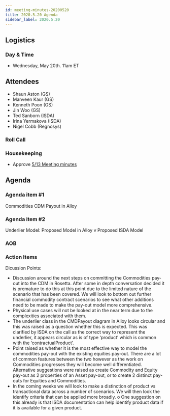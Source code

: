 ```yaml
---
id: meeting-minutes-20200520
title: 2020.5.20 Agenda
sidebar_label: 2020.5.20
---
```


## Logistics
### Day & Time
* Wednesday, May 20th. 11am ET

## Attendees
* Shaun Aston (GS)
* Manveen Kaur (GS)
* Kenneth Poon (GS)
* Jin Woo (GS)
* Ted Sanborn (ISDA)
* Irina Yermakova (ISDA)
* Nigel Cobb (Regnosys)

### Roll Call

### Housekeeping
* Approve [5/13 Meeting minutes](https://github.com/finos/alloy/blob/master/meeting-minutes/commodities-ref-data-wg/2020.5.13-commod-wg-meeting.md) 

## Agenda

### Agenda item #1
Commodities CDM Payout in Alloy

### Agenda item #2
Underlier Model: Proposed Model in Alloy v Proposed ISDA Model

### AOB

### Action Items

Dicussion Points:

*	Discussion around the next steps on committing the Commodities pay-out into the CDM in Rosetta. After some in depth conversation decided it is premature to do this at this point due to the limited nature of the scenario that has been covered. We will look to bottom out further financial commodity contract scenarios to see what other additions need to be made to make the pay-out model more comprehensive. 
*	Physical use cases will not be looked at in the near term due to the complexities associated with them.
*	The underlier class in the CMDPayout diagram in Alloy looks circular and this was raised as a question whether this is expected. This was clarified by ISDA on the call as the correct way to represent the underlier, it appears circular as is of type ‘product’ which is common with the ‘contractualProduct’.
*	Point raised as whether it is the most effective way to model the commodities pay-out with the existing equities pay-out. There are a lot of common features between the two however as the work on Commodities progresses they will become well differentiated. Alternative suggestions were raised as create Commodity and Equity pay-out as 2 properties of an Asset pay-out, or to create 2 distinct pay-outs for Equities and Commodities. 
*	In the coming weeks we will look to make a distinction of product vs transactional data across a number of scenarios. We will then look the identify criteria that can be applied more broadly. 
o	One suggestion on this already is that ISDA documentation can help identify product data if it is available for a given product. 
